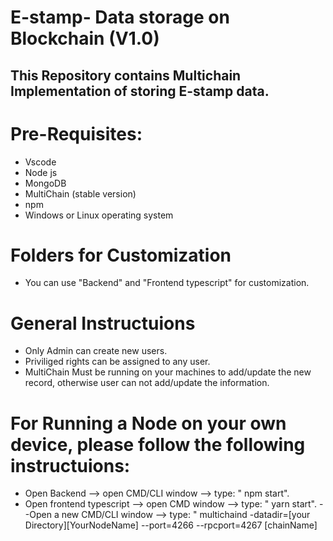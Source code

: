 # E-stamp- Data storage on Blockchain (V1.0)
## This Repository contains Multichain Implementation of storing E-stamp data.
# Pre-Requisites:
- Vscode
- Node js
- MongoDB
- MultiChain (stable version)
- npm
- Windows or Linux operating system

# Folders for Customization
- You can use "Backend" and "Frontend typescript" for customization.

# General Instructuions
- Only Admin can create new users.
- Priviliged rights can be assigned to any user.
- MultiChain Must be running on your machines to add/update the new record, otherwise user can not add/update the information.

# For Running a Node on your own device, please follow the following instructuions:
- Open Backend --> open CMD/CLI window --> type: " npm start".
- Open frontend typescript --> open CMD window --> type: " yarn start".
--Open a new CMD/CLI window --> type: " multichaind -datadir=[your Directory]\[YourNodeName] --port=4266 --rpcport=4267 [chainName]
